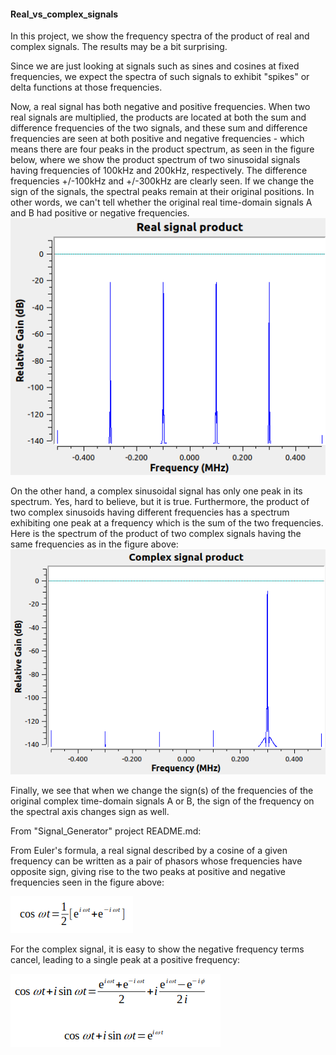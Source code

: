 #### Real_vs_complex_signals

In this project, we show the frequency spectra of the product of real and complex signals.  The results may be a bit surprising.  

Since we are just looking at signals such as sines and cosines at fixed frequencies, we expect the spectra of such signals to exhibit "spikes" or delta functions at those frequencies.  

Now, a real signal has both negative and positive frequencies.  When two real signals are multiplied, the products are located at both the sum and difference frequencies of the two signals, and these sum and difference frequencies are seen at both positive and negative frequencies - which means there are four peaks in the product spectrum, as seen in the figure below,  where we show the product spectrum of two sinusoidal signals having frequencies of 100kHz and 200kHz, respectively.  The difference frequencies +/-100kHz and +/-300kHz are clearly seen.  If we change the sign of the signals, the spectral peaks remain at their original positions.  In other words, we can't tell whether the original real time-domain signals A and B had positive or negative frequencies.  
![image](https://github.com/michaelalex94536/GRCProjects/blob/main/Images/real_signal_product_spectrum.png)

On the other hand, a complex sinusoidal signal has only one peak in its spectrum.  Yes, hard to believe, but it is true.  Furthermore, the product of two complex sinusoids having different frequencies has a spectrum exhibiting one peak at a frequency which is the sum of the two frequencies.  Here is the spectrum of the product of two complex signals having the same frequencies as in the figure above: 
![image](https://github.com/michaelalex94536/GRCProjects/blob/main/Images/complex_signal_product_spectrum.png)

Finally, we see that when we change the sign(s) of the frequencies of the original complex time-domain signals A or B, the sign of the frequency on the spectral axis changes sign as well.  

From "Signal_Generator" project README.md:

From Euler's formula, a real signal described by a cosine of a given frequency can be written as a pair of phasors whose frequencies have opposite sign, giving rise to the two peaks at positive and negative frequencies seen in the figure above:

![image](https://github.com/michaelalex94536/GRCProjects/blob/main/Images/real_signal_eqn.png)

For the complex signal, it is easy to show the negative frequency terms cancel, leading to a single peak at a positive frequency: 

![image](https://github.com/michaelalex94536/GRCProjects/blob/main/Images/complex_signal_eqn.png)  

